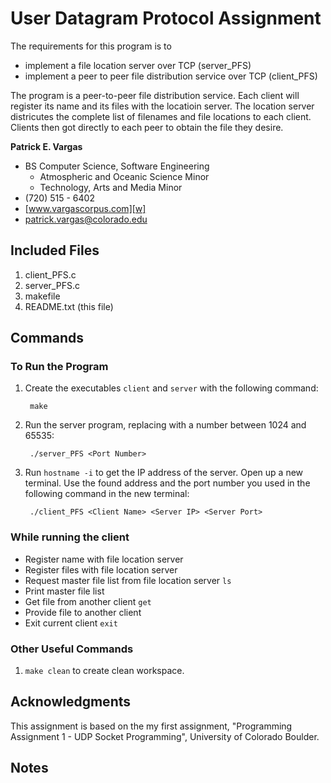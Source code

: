 User Datagram Protocol Assignment
=================================

The requirements for this program is to

* implement a file location server over TCP (server_PFS)
* implement a peer to peer file distribution service over TCP (client_PFS)

The program is a peer-to-peer file distribution service. Each client will register its name and its files with the locatioin server. The location server districutes the complete list of filenames and file locations to each client. Clients then got directly to each peer to obtain the file they desire.

**Patrick E. Vargas**

*  BS Computer Science, Software Engineering  
   *  Atmospheric and Oceanic Science Minor  
   *  Technology, Arts and Media Minor  
*  (720) 515 - 6402  
*  [www.vargascorpus.com][w]  
*  [patrick.vargas@colorado.edu][e]  

Included Files
--------------

1. client_PFS.c
2. server_PFS.c
3. makefile
4. README.txt (this file)

Commands
--------
### To Run the Program ###

1. Create the executables `client` and `server` with the following command:  

	  	make

2. Run the server program, replacing <port> with a number between 1024 and 65535:

	 	./server_PFS <Port Number>

3. Run `hostname -i` to get the IP address of the server. Open up a new terminal. Use the found address and the port number you used in the following command in the new terminal:

	 	./client_PFS <Client Name> <Server IP> <Server Port>

### While running the client ####

* Register name with file location server
* Register files with file location server
* Request master file list from file location server `ls`
* Print master file list
* Get file from another client `get`
* Provide file to another client
* Exit current client `exit`

### Other Useful Commands ###

1. `make clean` to create clean workspace.

Acknowledgments
---------------

This assignment is based on the my first assignment, "Programming Assignment 1 - UDP Socket Programming", University of Colorado Boulder.

Notes 
-----

  [w]: http://www.vargascorpus.com/
  [e]: mailto:patrick.vargas@colorado.edu
